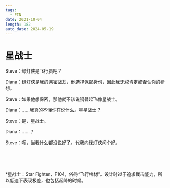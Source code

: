 ```yaml
---
tags:
  - FIN
date: 2021-10-04
length: 182
auto_date: 2024-05-19
---
```


# 星战士

Steve：绿灯侠是飞行员吧？

Diana：绿灯侠是我的亲密战友，他选择保密身份，因此我无权肯定或否认你的猜想。

Steve：如果他想保密，那他就不该说钢骨起飞像星战士。

Diana：……我真的不懂你在说什么。星星战士？

Steve：是，星战士。

Diana：……？

Steve：呃，当我什么都没说好了。代我向绿灯侠问个好。

<br>

<br>

<br>

*星战士：Star Fighter，F104，俗称“飞行棺材”。设计时过于追求截击能力，所以低速下表现极差，也包括起降的时候。
